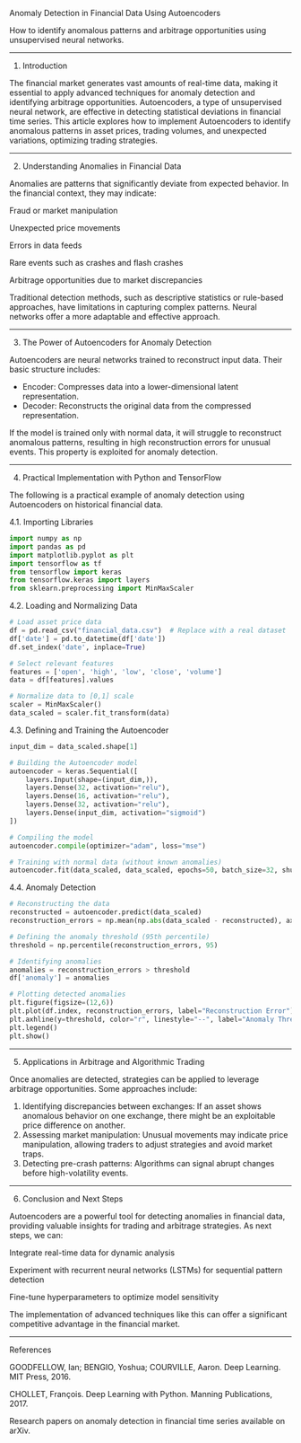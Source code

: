 Anomaly Detection in Financial Data Using Autoencoders

How to identify anomalous patterns and arbitrage opportunities using unsupervised neural networks.


---

1. Introduction

The financial market generates vast amounts of real-time data, making it essential to apply advanced techniques for anomaly detection and identifying arbitrage opportunities. Autoencoders, a type of unsupervised neural network, are effective in detecting statistical deviations in financial time series. This article explores how to implement Autoencoders to identify anomalous patterns in asset prices, trading volumes, and unexpected variations, optimizing trading strategies.


---

2. Understanding Anomalies in Financial Data

Anomalies are patterns that significantly deviate from expected behavior. In the financial context, they may indicate:

Fraud or market manipulation

Unexpected price movements

Errors in data feeds

Rare events such as crashes and flash crashes

Arbitrage opportunities due to market discrepancies


Traditional detection methods, such as descriptive statistics or rule-based approaches, have limitations in capturing complex patterns. Neural networks offer a more adaptable and effective approach.


---

3. The Power of Autoencoders for Anomaly Detection

Autoencoders are neural networks trained to reconstruct input data. Their basic structure includes:

- Encoder: Compresses data into a lower-dimensional latent representation.
- Decoder: Reconstructs the original data from the compressed representation.


If the model is trained only with normal data, it will struggle to reconstruct anomalous patterns, resulting in high reconstruction errors for unusual events. This property is exploited for anomaly detection.


---

4. Practical Implementation with Python and TensorFlow

The following is a practical example of anomaly detection using Autoencoders on historical financial data.

4.1. Importing Libraries

```py
import numpy as np
import pandas as pd
import matplotlib.pyplot as plt
import tensorflow as tf
from tensorflow import keras
from tensorflow.keras import layers
from sklearn.preprocessing import MinMaxScaler
```

4.2. Loading and Normalizing Data

```py
# Load asset price data
df = pd.read_csv("financial_data.csv")  # Replace with a real dataset
df['date'] = pd.to_datetime(df['date'])
df.set_index('date', inplace=True)

# Select relevant features
features = ['open', 'high', 'low', 'close', 'volume']
data = df[features].values

# Normalize data to [0,1] scale
scaler = MinMaxScaler()
data_scaled = scaler.fit_transform(data)
```

4.3. Defining and Training the Autoencoder

```py
input_dim = data_scaled.shape[1]

# Building the Autoencoder model
autoencoder = keras.Sequential([
    layers.Input(shape=(input_dim,)),
    layers.Dense(32, activation="relu"),
    layers.Dense(16, activation="relu"),
    layers.Dense(32, activation="relu"),
    layers.Dense(input_dim, activation="sigmoid")
])

# Compiling the model
autoencoder.compile(optimizer="adam", loss="mse")

# Training with normal data (without known anomalies)
autoencoder.fit(data_scaled, data_scaled, epochs=50, batch_size=32, shuffle=True, validation_split=0.1)
```

4.4. Anomaly Detection

```py
# Reconstructing the data
reconstructed = autoencoder.predict(data_scaled)
reconstruction_errors = np.mean(np.abs(data_scaled - reconstructed), axis=1)

# Defining the anomaly threshold (95th percentile)
threshold = np.percentile(reconstruction_errors, 95)

# Identifying anomalies
anomalies = reconstruction_errors > threshold
df['anomaly'] = anomalies

# Plotting detected anomalies
plt.figure(figsize=(12,6))
plt.plot(df.index, reconstruction_errors, label="Reconstruction Error")
plt.axhline(y=threshold, color="r", linestyle="--", label="Anomaly Threshold")
plt.legend()
plt.show()
```

---

5. Applications in Arbitrage and Algorithmic Trading

Once anomalies are detected, strategies can be applied to leverage arbitrage opportunities. Some approaches include:

1. Identifying discrepancies between exchanges: If an asset shows anomalous behavior on one exchange, there might be an exploitable price difference on another.
2. Assessing market manipulation: Unusual movements may indicate price manipulation, allowing traders to adjust strategies and avoid market traps.
3. Detecting pre-crash patterns: Algorithms can signal abrupt changes before high-volatility events.




---

6. Conclusion and Next Steps

Autoencoders are a powerful tool for detecting anomalies in financial data, providing valuable insights for trading and arbitrage strategies. As next steps, we can:

Integrate real-time data for dynamic analysis

Experiment with recurrent neural networks (LSTMs) for sequential pattern detection

Fine-tune hyperparameters to optimize model sensitivity


The implementation of advanced techniques like this can offer a significant competitive advantage in the financial market.


---

References

GOODFELLOW, Ian; BENGIO, Yoshua; COURVILLE, Aaron. Deep Learning. MIT Press, 2016.

CHOLLET, François. Deep Learning with Python. Manning Publications, 2017.

Research papers on anomaly detection in financial time series available on arXiv.


